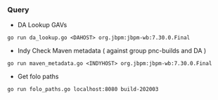 ### Query

- DA Lookup GAVs

````
go run da_lookup.go <DAHOST> org.jbpm:jbpm-wb:7.30.0.Final 
````

- Indy Check Maven metadata ( against group pnc-builds and DA )
````
go run maven_metadata.go <INDYHOST> org.jbpm:jbpm-wb:7.30.0.Final
````

- Get folo paths

````
go run folo_paths.go localhost:8080 build-202003
````
